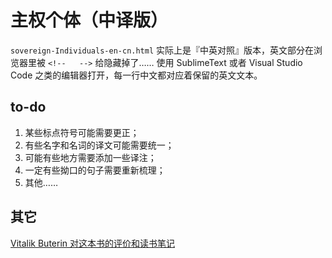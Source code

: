 # 主权个体（中译版）

`sovereign-Individuals-en-cn.html` 实际上是『中英对照』版本，英文部分在浏览器里被 `<!--   -->` 给隐藏掉了…… 使用 SublimeText 或者 Visual Studio Code 之类的编辑器打开，每一行中文都对应着保留的英文文本。

## to-do

1. 某些标点符号可能需要更正；
2. 有些名字和名词的译文可能需要统一；
3. 可能有些地方需要添加一些译注；
4. 一定有些拗口的句子需要重新梳理；
5. 其他……

## 其它

[Vitalik Buterin 对这本书的评价和读书笔记](https://twitter.com/VitalikButerin/status/1244353457034854400?s=20)